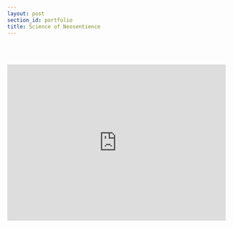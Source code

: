 ```yaml
---
layout: post
section_id: portfolio
title: Science of Neosentience
---
```

<br>
<br>
<br>
<div class="full">
    <div class="row">
        <div class="large-12 large-centered columns">
        <iframe src="https://player.vimeo.com/video/359288402" scrolling="no" frameborder="no" allow="autoplay" width="640" height="360" frameborder="0" allow="autoplay; fullscreen" allowfullscreen></iframe>
        </div>
    </div>
</div>